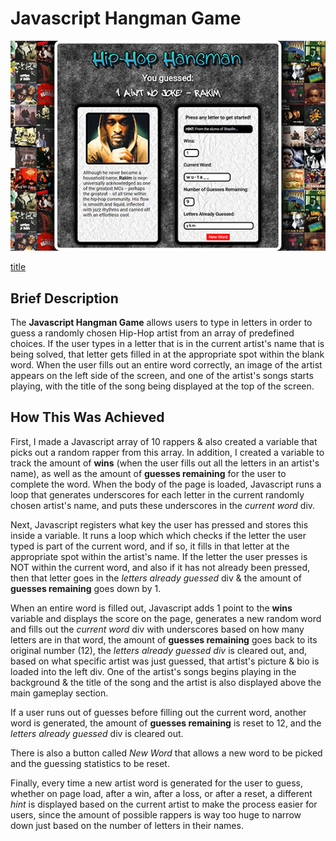 # Javascript Hangman Game


![Hip-Hop Hangman](assets/images/hangman_game.png)

 [title](http://www.google.com) 


## Brief Description

The **Javascript Hangman Game** allows users to type in letters in order to guess a randomly chosen Hip-Hop artist from an array of predefined choices. If the user types in a letter that is in the current artist's name that is being solved, that letter gets filled in at the appropriate spot within the blank word. When the user fills out an entire word correctly, an image of the artist appears on the left side of the screen, and one of the artist's songs starts playing, with the title of the song being displayed at the top of the screen.

## How This Was Achieved

First, I made a Javascript array of 10 rappers & also created a variable that picks out a random rapper from this array.  In addition, I created a variable to track the amount of **wins** (when the user fills out all the letters in an artist's name), as well as the amount of **guesses remaining** for the user to complete the word. When the body of the page is loaded, Javascript runs a loop that generates underscores for each letter in the current randomly chosen artist's name, and puts these underscores in the *current word* div. 

Next, Javascript registers what key the user has pressed and stores this inside a variable. It runs a loop which which checks if the letter the user typed is part of the current word, and if so, it fills in that letter at the appropriate spot within the artist's name. If the letter the user presses is NOT within the current word, and also if it has not already been pressed, then that letter goes in the *letters already guessed* div & the amount of **guesses remaining** goes down by 1. 

When an entire word is filled out, Javascript adds 1 point to the **wins** variable and displays the score on the page, generates a new random word and fills out the *current word* div with underscores based on how many letters are in that word, the amount of **guesses remaining** goes back to its original number (12), the *letters already guessed div* is cleared out, and, based on what specific artist was just guessed, that artist's picture & bio is loaded into the left div. One of the artist's songs begins playing in the background & the title of the song and the artist is also displayed above the main gameplay section.

If a user runs out of guesses before filling out the current word, another word is generated, the amount of **guesses remaining** is reset to 12, and the *letters already guessed* div is cleared out. 

There is also a button called *New Word* that allows a new word to be picked and the guessing statistics to be reset. 

Finally, every time a new artist word is generated for the user to guess, whether on page load, after a win, after a loss, or after a reset, a different *hint* is displayed based on the current artist to make the process easier for users, since the amount of possible rappers is way too huge to narrow down just based on the number of letters in their names. 